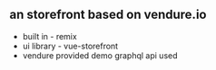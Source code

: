 ## an storefront based on vendure.io

- built in - remix
- ui library - vue-storefront
- vendure provided demo graphql api used